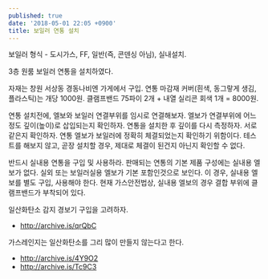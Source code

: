 ```yaml
---
published: true
date: '2018-05-01 22:05 +0900'
title: 보일러 연통 설치
---
```

보일러 형식 - 도시가스, FF, 일반(즉, 콘덴싱 아님), 실내설치.

3층 원룸 보일러 연통을 설치하였다.

자재는 창원 서상동 경동나비엔 가게에서 구입.
연통 마감재 커버(흰색, 동그랗게 생김, 플라스틱)는 개당 1000원.
클램프밴드 75파이 2개 + 내열 실리콘 회색 1개 = 8000원.

연통 설치전에, 엘보와 보일러 연결부위를 임시로 연결해보자. 엘보가 연결부위에 어느 정도 깊이(높이)로 삽입되는지 확인하자. 연통을 설치한 후 깊이를 다시 측정하자. 서로 같은지 확인하자. 연통 엘보가 보일러에 정확히 체결되었는지 확인하기 위함이다. 테스트를 해보지 않고, 곧장 설치할 경우, 제대로 체결이 된건지 아닌지 확인할 수 없다.

반드시 실내용 연통을 구입 및 사용하라. 판매되는 연통의 기본 제품 구성에는 실내용 엘보가 없다. 실외 또는 보일러실용 엘보가 기본 포함인것으로 보인다. 이 경우, 실내용 엘보를 별도 구입, 사용해야 한다. 현재 가스안전법상, 실내용 엘보의 경우 결합 부위에 클램프밴드가 부착되어 있다.

일산화탄소 감지 경보기 구입을 고려하자.
* <http://archive.is/qrQbC>

가스레인지는 일산화탄소를 그리 많이 만들지 않는다고 한다.
* <http://archive.is/4Y9O2>
* <http://archive.is/Tc9C3>